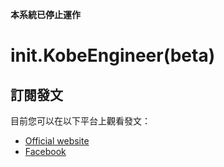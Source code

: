 **本系統已停止運作**

# init.KobeEngineer(beta)

## 訂閱發文
目前您可以在以下平台上觀看發文：
- [Official website](https://init.kobeengineer.io/feed/)
- [Facebook](https://www.facebook.com/init.kobeengineer)
